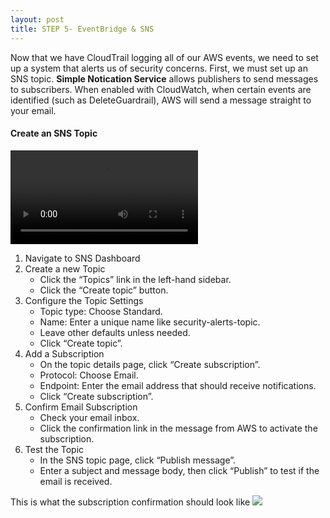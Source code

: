 ```yaml
---
layout: post
title: STEP 5- EventBridge & SNS
---
```


Now that we have CloudTrail logging all of our AWS events, we need to set up a system that alerts us of security concerns. First, we must set up an SNS topic. **Simple Notication Service** allows publishers to send messages to subscribers. When enabled with CloudWatch, when certain events are identified (such as DeleteGuardrail), AWS will send a message straight to your email.

#### Create an SNS Topic

<video controls>
  <source src="{{ site.baseurl }}/assets/videos/create-sns-topic.mov" type="video/mp4">
</video>

1. Navigate to SNS Dashboard
2. Create a new Topic
   - Click the “Topics” link in the left-hand sidebar.
   - Click the “Create topic” button.
3. Configure the Topic Settings
   - Topic type: Choose Standard.
   - Name: Enter a unique name like security-alerts-topic.
   - Leave other defaults unless needed.
   - Click “Create topic”.
4. Add a Subscription
   - On the topic details page, click “Create subscription”.
   - Protocol: Choose Email.
   - Endpoint: Enter the email address that should receive notifications.
   - Click “Create subscription”.
5. Confirm Email Subscription
   - Check your email inbox.
   - Click the confirmation link in the message from AWS to activate the subscription.
6. Test the Topic
   - In the SNS topic page, click “Publish message”.
   - Enter a subject and message body, then click “Publish” to test if the email is received.

This is what the subscription confirmation should look like
<img src="{{ site.baseurl }}/assets/images/sns.png">
